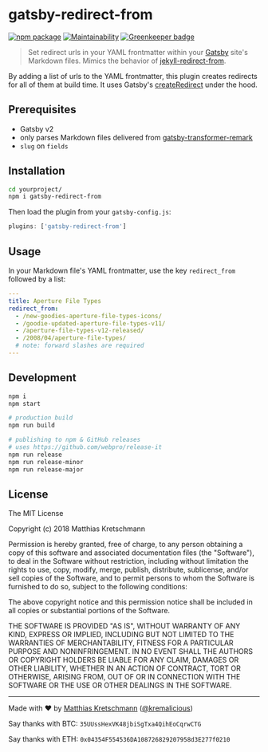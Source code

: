 # gatsby-redirect-from

[![npm package](https://img.shields.io/npm/v/gatsby-redirect-from.svg)](https://www.npmjs.com/package/gatsby-redirect-from)
[![Maintainability](https://api.codeclimate.com/v1/badges/9643b2a038a7d338a73a/maintainability)](https://codeclimate.com/github/kremalicious/gatsby-redirect-from/maintainability)
[![Greenkeeper badge](https://badges.greenkeeper.io/kremalicious/gatsby-redirect-from.svg)](https://greenkeeper.io/)

> Set redirect urls in your YAML frontmatter within your [Gatsby](https://www.gatsbyjs.org) site's Markdown files. Mimics the behavior of [jekyll-redirect-from](https://github.com/jekyll/jekyll-redirect-from).

By adding a list of urls to the YAML frontmatter, this plugin creates redirects for all of them at build time. It uses Gatsby's [createRedirect](https://next.gatsbyjs.org/docs/actions/#createRedirect) under the hood.

## Prerequisites

- Gatsby v2
- only parses Markdown files delivered from [gatsby-transformer-remark](https://github.com/gatsbyjs/gatsby/tree/master/packages/gatsby-transformer-remark)
- `slug` on `fields`

## Installation

```bash
cd yourproject/
npm i gatsby-redirect-from
```

Then load the plugin from your `gatsby-config.js`:

```js
plugins: ['gatsby-redirect-from']
```

## Usage

In your Markdown file's YAML frontmatter, use the key `redirect_from` followed by a list:

```yaml
---
title: Aperture File Types
redirect_from:
  - /new-goodies-aperture-file-types-icons/
  - /goodie-updated-aperture-file-types-v11/
  - /aperture-file-types-v12-released/
  - /2008/04/aperture-file-types/
  # note: forward slashes are required
---
```

## Development

```bash
npm i
npm start

# production build
npm run build

# publishing to npm & GitHub releases
# uses https://github.com/webpro/release-it
npm run release
npm run release-minor
npm run release-major
```

## License

The MIT License

Copyright (c) 2018 Matthias Kretschmann

Permission is hereby granted, free of charge, to any person obtaining a copy of this software and associated documentation files (the "Software"), to deal in the Software without restriction, including without limitation the rights to use, copy, modify, merge, publish, distribute, sublicense, and/or sell copies of the Software, and to permit persons to whom the Software is furnished to do so, subject to the following conditions:

The above copyright notice and this permission notice shall be included in all copies or substantial portions of the Software.

THE SOFTWARE IS PROVIDED "AS IS", WITHOUT WARRANTY OF ANY KIND, EXPRESS OR IMPLIED, INCLUDING BUT NOT LIMITED TO THE WARRANTIES OF MERCHANTABILITY, FITNESS FOR A PARTICULAR PURPOSE AND NONINFRINGEMENT. IN NO EVENT SHALL THE AUTHORS OR COPYRIGHT HOLDERS BE LIABLE FOR ANY CLAIM, DAMAGES OR OTHER LIABILITY, WHETHER IN AN ACTION OF CONTRACT, TORT OR OTHERWISE, ARISING FROM, OUT OF OR IN CONNECTION WITH THE SOFTWARE OR THE USE OR OTHER DEALINGS IN THE SOFTWARE.

---

Made with ♥ by [Matthias Kretschmann](https://matthiaskretschmann.com) ([@kremalicious](https://github.com/kremalicious))

Say thanks with BTC:
`35UUssHexVK48jbiSgTxa4QihEoCqrwCTG`

Say thanks with ETH:
`0x04354F554536DA108726829207958d3E277f0210`
